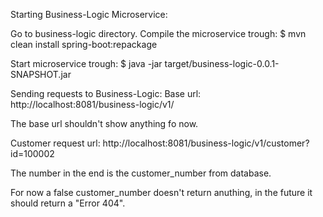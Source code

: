 Starting Business-Logic Microservice:

Go to business-logic directory.
Compile the microservice trough:
    $ mvn clean install spring-boot:repackage

Start microservice trough:
    $ java -jar target/business-logic-0.0.1-SNAPSHOT.jar

Sending requests to Business-Logic:
Base url: 
        http://localhost:8081/business-logic/v1/ 

The base url shouldn't show anything fo now.

Customer request url: 
    http://localhost:8081/business-logic/v1/customer?id=100002

The number in the end is the customer_number from database.

For now a false customer_number doesn't return anuthing, in the future it should return a "Error 404".  